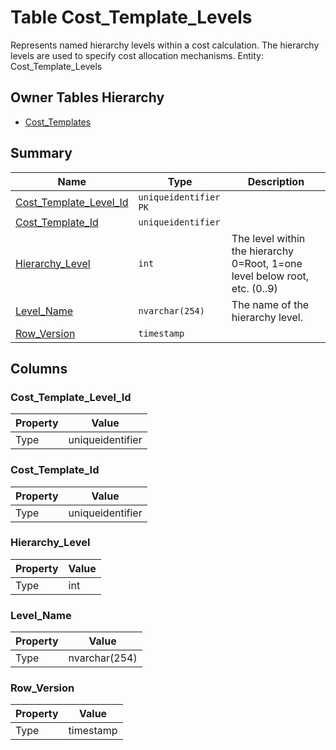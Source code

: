 # Table Cost_Template_Levels

Represents named hierarchy levels within a cost calculation. The hierarchy levels are used to specify cost allocation mechanisms. Entity: Cost_Template_Levels

## Owner Tables Hierarchy

* [Cost_Templates](Cost_Templates.md)

## Summary

| Name | Type | Description |
| - | - | --- |
|[Cost_Template_Level_Id](#cost_template_level_id)|`uniqueidentifier` `PK`||
|[Cost_Template_Id](#cost_template_id)|`uniqueidentifier` ||
|[Hierarchy_Level](#hierarchy_level)|`int` |The level within the hierarchy 0=Root, 1=one level below root, etc. (0..9)|
|[Level_Name](#level_name)|`nvarchar(254)` |The name of the hierarchy level.|
|[Row_Version](#row_version)|`timestamp` ||

## Columns

### Cost_Template_Level_Id

| Property | Value |
| - | - |
|Type|uniqueidentifier|

### Cost_Template_Id

| Property | Value |
| - | - |
|Type|uniqueidentifier|

### Hierarchy_Level

| Property | Value |
| - | - |
|Type|int|

### Level_Name

| Property | Value |
| - | - |
|Type|nvarchar(254)|

### Row_Version

| Property | Value |
| - | - |
|Type|timestamp|


